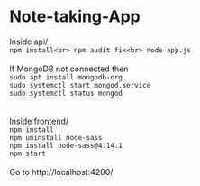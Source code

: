 # Note-taking-App

Inside api/<br>
`npm install<br>
npm audit fix<br>
node app.js`<br>
<br>
If MongoDB not connected then<br>
`sudo apt install mongodb-org`<br>
`sudo systemctl start mongod.service`<br>
`sudo systemctl status mongod`<br>
<br>
<br>
Inside frontend/<br>
`npm install`<br>
`npm uninstall node-sass`<br>
`npm install node-sass@4.14.1`<br>
`npm start`<br>
<br>
Go to http://localhost:4200/<br>
